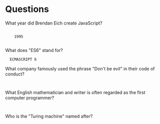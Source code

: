 # Questions

What year did Brendan Eich create JavaScript?

```
    
    1995
    

```

What does "ES6" stand for?

```
  ECMASCRIPT 6

```

What company famously used the phrase "Don't be evil" in their code of conduct?

```


```

What English mathematician and writer is often regarded as the first computer programmer?

```
    

```

Who is the "Turing machine" named after?

```

```
